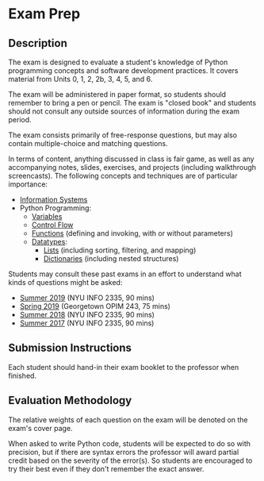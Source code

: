 
# Exam Prep

## Description

The exam is designed to evaluate a student's knowledge of Python programming concepts and software development practices. It covers material from Units 0, 1, 2, 2b, 3, 4, 5, and 6.

The exam will be administered in paper format, so students should remember to bring a pen or pencil. The exam is "closed book" and students should not consult any outside sources of information during the exam period.

The exam consists primarily of free-response questions, but may also contain multiple-choice and matching questions.

In terms of content, anything discussed in class is fair game, as well as any accompanying notes, slides, exercises, and projects (including walkthrough screencasts). The following concepts and techniques are of particular importance:

  + [Information Systems](/notes/info-systems)
  + Python Programming:
    + [Variables](/notes/python/variables.md)
    + [Control Flow](/notes/python/control-flow.md)
    + [Functions](/notes/python/functions.md) (defining and invoking, with or without parameters)
    + [Datatypes](/notes/python/datatypes/README.md):
      + [Lists](/notes/python/datatypes/lists.md) (including sorting, filtering, and mapping)
      + [Dictionaries](/notes/python/datatypes/dictionaries.md) (including nested structures)

Students may consult these past exams in an effort to understand what kinds of questions might be asked:

  + [Summer 2019](https://github.com/prof-rossetti/nyu-info-2335-201905/blob/master/exams/final/exam.pdf) (NYU INFO 2335, 90 mins)
  + [Spring 2019](https://github.com/prof-rossetti/georgetown-opim-243-201901/blob/master/exams/final/exam.pdf) (Georgetown OPIM 243, 75 mins)
  + [Summer 2018](https://github.com/prof-rossetti/nyu-info-2335-201805/blob/master/exams/final/final-exam.pdf) (NYU INFO 2335, 90 mins)
  + [Summer 2017](https://github.com/prof-rossetti/nyu-info-2335-201706/blob/master/exams/final/NYU-INFO-2335-70-Final-Exam.pdf) (NYU INFO 2335, 90 mins)

## Submission Instructions

Each student should hand-in their exam booklet to the professor when finished.

## Evaluation Methodology

The relative weights of each question on the exam will be denoted on the exam's cover page.

When asked to write Python code, students will be expected to do so with precision, but if there are syntax errors the professor will award partial credit based on the severity of the error(s). So students are encouraged to try their best even if they don't remember the exact answer.
